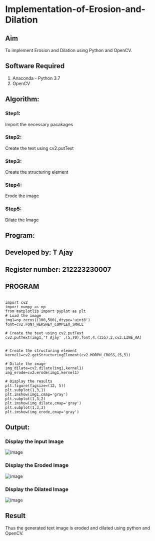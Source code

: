# Implementation-of-Erosion-and-Dilation
## Aim
To implement Erosion and Dilation using Python and OpenCV.
## Software Required
1. Anaconda - Python 3.7
2. OpenCV
## Algorithm:
### Step1:
Import the necessary pacakages

### Step2:
Create the text using cv2.putText

### Step3:
Create the structuring element

### Step4:
Erode the image

### Step5:
Dilate the Image
 
## Program:
## Developed by: T Ajay
## Register number: 212223230007
## PROGRAM
```

import cv2
import numpy as np
from matplotlib import pyplot as plt
# Load the image
img1=np.zeros((100,500),dtype='uint8')
font=cv2.FONT_HERSHEY_COMPLEX_SMALL

# Create the text using cv2.putText
cv2.putText(img1,'T Ajay' ,(5,70),font,4,(255),2,cv2.LINE_AA)


# Create the structuring element
kernel1=cv2.getStructuringElement(cv2.MORPH_CROSS,(5,5))

# Dilate the image
img_dilate=cv2.dilate(img1,kernel1)
img_erode=cv2.erode(img1,kernel1)

# Display the results
plt.figure(figsize=(12, 5))
plt.subplot(1,3,1)
plt.imshow(img1,cmap='gray')
plt.subplot(1,3,2)
plt.imshow(img_dilate,cmap='gray')
plt.subplot(1,3,3)
plt.imshow(img_erode,cmap='gray')
```

## Output:

### Display the input Image
![image](https://github.com/user-attachments/assets/8849ba2c-80ce-402a-b1ca-15d0fc7bf9e3)


### Display the Eroded Image
![image](https://github.com/user-attachments/assets/4792b12e-8f9b-4303-8f85-cc9a90e7f298)


### Display the Dilated Image
![image](https://github.com/user-attachments/assets/5e6f3c2d-083b-4b5a-8ad5-e5c0bbd8e5dd)



## Result
Thus the generated text image is eroded and dilated using python and OpenCV.
